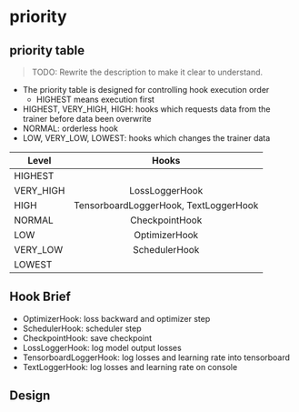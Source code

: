 # priority

## priority table

> TODO: Rewrite the description to make it clear to understand.
* The priority table is designed for controlling hook execution order
    * HIGHEST means execution first
* HIGHEST, VERY_HIGH, HIGH: hooks which requests data from the trainer before data been overwrite
* NORMAL: orderless hook
* LOW, VERY_LOW, LOWEST: hooks which changes the trainer data

| Level     |                 Hooks                 |
|-----------|:-------------------------------------:|
| HIGHEST   |                                       |
| VERY_HIGH | LossLoggerHook                        |
| HIGH      | TensorboardLoggerHook, TextLoggerHook |
| NORMAL    | CheckpointHook                        |
| LOW       | OptimizerHook                         |
| VERY_LOW  | SchedulerHook                         |
| LOWEST    |                                       |

## Hook Brief

* OptimizerHook: loss backward and optimizer step
* SchedulerHook: scheduler step
* CheckpointHook: save checkpoint
* LossLoggerHook: log model output losses
* TensorboardLoggerHook: log losses and learning rate into tensorboard
* TextLoggerHook: log losses and learning rate on console

## Design


